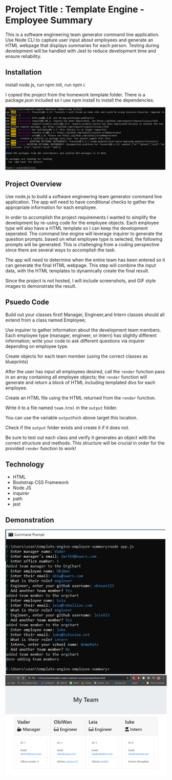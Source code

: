 
# Project Title : Template Engine - Employee Summary

 This is a software engineering team generator command line application. Use Node CLI to capture user input about employees and generate an HTML webpage that displays summaries for each person. Testing during development will be handled with Jest to reduce development time and ensure reliability. 


## Installation
install node.js, run npm init, run npm i.

I copied the project from the homework template folder. There is a package.json included so I use npm install to install the dependencies.

<img src="https://github.com/sstephensMCSE/template-engine-employee-summary/blob/main/pics/npm-install.jpg" width="500" title="NPM-Install">

## Project Overview
   Use node.js to build a software engineering team generator command line application. The app will need to have conditional checks to gather the appropriate information for each employee. 

In order to accomplish the project requirements I wanted to simplify the development by re-using code for the employee objects. Each employee type will also have a HTML template so I can keep the development seperated. 
The command line engine will leverage inquirer to generate the question prompts. based on what employee type is selected, the following prompts will be generated. This is challenging from a coding perspective since there are several ways to accomplish the task. 

The app will need to determine when the entire team has been entered so it can generate the final HTML webpage. This step will combine the input data, with the HTML templates to dynamically create the final result. 

Since the project is not hosted, I will include screenshots, and GIF style images to demonstrate the result.

## Psuedo Code

Build out your classes first! Manager, Engineer,and Intern classes should all extend from a class named Employee; 

Use inquirer to gather information about the development team members. 
Each employee type (manager, engineer, or intern) has slightly different information; write your code to ask different questions via inquirer depending on employee type.

Create objects for each team member (using the correct classes as blueprints)

After the user has input all employees desired, call the `render` function 
pass in an array containing all employee objects; the `render` function will generate and return a block of HTML including templated divs for each employee.

Create an HTML file using the HTML returned from the `render` function.

Write it to a file named `team.html` in the `output` folder.

You can use the variable `outputPath` above target this location.

Check if the `output` folder exists and create it if it does not.

Be sure to test out each class and verify it generates an object with the correct structure and methods. This structure will be crucial in order for the provided `render` function to work! 

## Technology
- HTML
- Bootstrap CSS Framework
- Node JS
- inquirer
- path
- jest

## Demonstration

<img src="https://github.com/sstephensMCSE/template-engine-employee-summary/blob/main/pics/team-app.jpg" width="500" title="team-app">

<img src="https://github.com/sstephensMCSE/template-engine-employee-summary/blob/main/pics/output.jpg" width="800" title="output">
